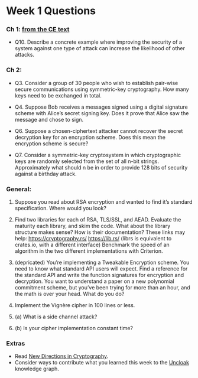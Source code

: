 # Week 1 Questions

### Ch 1: [from the CE text](https://drive.google.com/file/d/15csrrLC72dgFdCTxQ4FQBhHtRFDbLzkU/view?usp=share_link)

- Q10. Describe a concrete example where improving the security of a system against one type of attack can increase the likelihood of other attacks.

### Ch 2:

- Q3. Consider a group of 30 people who wish to establish pair-wise secure communications using symmetric-key cryptography. How many keys need to be exchanged in total.

- Q4. Suppose Bob receives a messages signed using a digital signature scheme with Alice’s secret signing key. Does it prove that Alice saw the message and chose to sign.

- Q6. Suppose a chosen-ciphertext attacker cannot recover the secret decryption key for an encryption scheme. Does this mean the encryption scheme is secure?

- Q7. Consider a symmetric-key cryptosystem in which cryptographic keys are randomly selected from the set of all n-bit strings. Approximately what should n be in order to provide 128 bits of security against a birthday attack.

### General:

1. Suppose you read about RSA encryption and wanted to find it’s standard specification. Where would you look?

2. Find two libraries for each of RSA, TLS/SSL, and AEAD. Evaluate the maturity each library, and skim the code. What about the library structure makes sense? How is their documentation? These links may help:
https://cryptography.rs/
https://lib.rs/ (librs is equivalent to crates.io, with a different interface)
Benchmark the speed of an algorithm in the two different implementations with Criterion.

3. (depricated) You’re implementing a Tweakable Encryption scheme. You need to know what standard API users will expect. Find a reference for the standard API and write the function signatures for encryption and decryption.
You want to understand a paper on a new polynomial commitment scheme, but you’ve been trying for more than an hour, and the math is over your head. What do you do?

4. Implement the Vignère cipher in 100 lines or less.

5. (a) What is a side channel attack? 

5. (b) Is your cipher implementation constant time?

### Extras

- Read [New Directions in Cryptography](https://ieeexplore.ieee.org/document/1055638).
- Consider ways to contribute what you learned this week to the [Uncloak](https://uncloak.org) knowledge graph.
